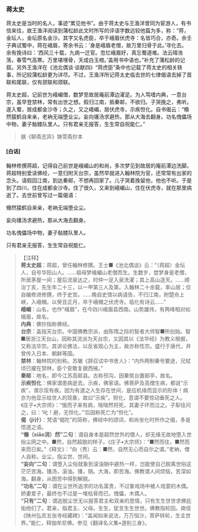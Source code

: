<script type="text/javascript">
    var head = document.getElementsByTagName('head')[0];
    cssURL = '/public/liao.css';
    linkTag = document.createElement('link');
    linkTag.href = cssURL;
    linkTag.setAttribute('type','text/css');
    linkTag.setAttribute('rel','stylesheet');
    head.appendChild(linkTag);
</script>
### 蒋太史

蒋太史是当时的名人，事迹“累见他书”。由于蒋太史与王渔洋曾同为宦游人，有书信来往，故王渔洋阅读到蒲松龄此文时所写的评语字数远较他篇为多，称：“蒋，金坛人，金坛原名金沙。其字又名虎臣，卒于峨眉伏虎寺：名皆巧合，亦奇。余壬子典试蜀中，蒋在峨眉，寄余书云：‘身是峨眉老僧，故万里归骨于此。’寻化去。余有挽诗曰：‘西风三十载，九病一迁官。忽忆峨眉好，真忘蜀道难。法云晴浩荡，春雪气高寒。万里堪埋骨，天成白玉棺。’盖用书中语也。”补充了蒲松龄的记叙。另外王渔洋在《池北偶谈·谈献四》“蒋虎臣”条中也记载了蒋太史的相关轶事，所记较蒲松龄更为详尽。不过，王渔洋所记蒋太史临去世的七律偈语去掉了首联和尾联，仅有颔联和颈联。

蒋太史超，记前世为峨嵋僧，数梦至故居庵前潭边濯足。为人笃嗜内典，一意台宗，虽早登禁林，常有出世之想。假归江南，抵秦邮，不欲归。子哭挽之，弗听。遂入蜀，居成都金沙寺；久之，又之峨嵋，居伏虎寺，示疾怛化。自书偈云：“翛然猿鹤自来亲，老衲无端堕业尘。妄向镬汤求避热，那从大海去翻身。功名傀儡场中物，妻子骷髅队里人。只有君亲无报答，生生常自祝能仁。”

</section>

> 据《聊斋志异》铸雪斋抄本

#### [白话]
<aside>

翰林修撰蒋超，记得自己前世是峨嵋山的和尚，多次梦见到故居的庵前潭边洗脚。蒋超特别爱读佛经，一意归附天台宗，虽然早就进入翰林院为官，还常常有出家的念头。请假回江南，到达秦邮，不想再回家了。儿子哭着挽留他，他也不听。于是到了四川，住在成都金沙寺。住了很久，又来到峨嵋山，住在伏虎寺，就在那里病逝了。去世前曾写过一篇偈语：

翛然猿鹤自来亲，老衲无端堕业尘。

妄向镬汤求避热，那从大海去翻身。

功名傀儡场中物，妻子骷髅队里人。

只有君亲无报答，生生常自祝能仁。

</aside>

> 【注释】  
<b>蒋太史超</b>：蒋超，曾任翰林修撰。王士■《池北偶谈》云：“（蒋超）金坛人，自号华阳山人。……祖母梦峨嵋山老僧而生。生数岁，尝梦身是老僧，所居茅屋一间；屋后流泉达之，时仲一足入泉洗濯；其上高山造天。……顺治丁亥，先生年二十三，以一甲第三人及第。入翰林二十余载，率山居；仅自编修进修撰，终于史宫。……晚自史馆以病请告，不归江南，附楚舟上峡，入峨帽。以癸丑正月，卒于峨帽之伏虎寺。临化有诗云……”  
<b>峨嵋</b>：山名，也作“峨眉”，在今四川峨眉县西南。山势雄伟，有两峰相对如蛾眉，故名。  
<b>内典</b>：佛抄指称佛经。  
<b>台宗</b>：盖指天台宗。中国佛教宗派，由陈隋之际的智者大师智■所创始。智■居浙江天台山，因称其流派为天台宗，又因其以《法华经》为教义根据，又称法华宗。其讲论佛法，以反省观心为主，故亦称性宗。盛行于唐代，井曾传入日本、朝鲜等国。  
<b>禁林</b>：翰林院的别称。苏辙《辞召试中书舍人》：“内外两制秦号要途，兄轼顷已擢在禁林，臣个安敢复据西掖。”  
<b>秦邮</b>：地名，即今江苏高邮县。古称邗沟，因秦筑台置邮亭，故名。  
<b>示疾怛化</b>：佛家谓患病逝去。示疾，佛家语。佛菩萨及高僧生病，都说“示疾”，谓示现有疾。因为有道之人生存在世间，是应机缘而显示的形体！病亦为他显示给世人的现象，故曰“示疾”。担化，意谓不要惊动垂死之人。《庄子•大宗师》：“俄而子来有病，喘喘然将死，其妻子环而泣之。子犁往问之，曰：‘叱！避，无怛化。’”后因称死亡为“怛化”。  
<b>偈（jì计）</b>：梵语“偈陀”的简称，佛经中的颂词，和尚坐化时所作之偈，多是悟道之语。  
<b>“翛（xiāo消）然”二句</b>：谓自身本是超然世外的僧人，却无缘无故地堕入世俗尘网之中。■然，自然超脱的样子。《庄子•大宗师》：”■然而往，■然而来而已矣。”《释文》：“向（秀）云：■然，自然无心而自尔之谓。”老衲，僧人自称。业尘，指尘世、世间。  
<b>“妄向”二句</b>：谓堕入尘俗就象到滚油锅中避热一样，岂能使自己脱离世俗这茫茫苦海。镬汤，滚油。镬，锅。大海，即苦海。佛教谓人间烦恼，苦深如海。翻身，从困苦中得到解脱。  
<b>“功名”二句</b>：谓在尘世所追求的功名富贵，不过象戏场中被人戏耍的木偶。娇妻爱子，最终也不过是一堆枯骨而已。傀儡，木偶人。  
<b>“只有”二句</b>：谓逃脱尘世无以报答君主和双亲的恩情，只有生生世世求佛庇佑他们了。君亲，指君主、父母。生生，犹言生生世世。佛教指轮回。庾信《陕州弘农五张寺经藏碑》：“盖闻如来说法，万万恒沙，菩萨转轮，生主世界。”能仁，释伽牟尼佛。参见《翻译名义集•道别三身》。  
